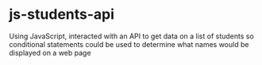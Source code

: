 # js-students-api
Using JavaScript, interacted with an API to get data on a list of students so conditional statements could be used
to determine what names would be displayed on a web page
